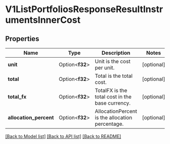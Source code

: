 # V1ListPortfoliosResponseResultInstrumentsInnerCost

## Properties

Name | Type | Description | Notes
------------ | ------------- | ------------- | -------------
**unit** | Option<**f32**> | Unit is the cost per unit. | [optional]
**total** | Option<**f32**> | Total is the total cost. | [optional]
**total_fx** | Option<**f32**> | TotalFX is the total cost in the base currency. | [optional]
**allocation_percent** | Option<**f32**> | AllocationPercent is the allocation percentage. | [optional]

[[Back to Model list]](../README.md#documentation-for-models) [[Back to API list]](../README.md#documentation-for-api-endpoints) [[Back to README]](../README.md)


